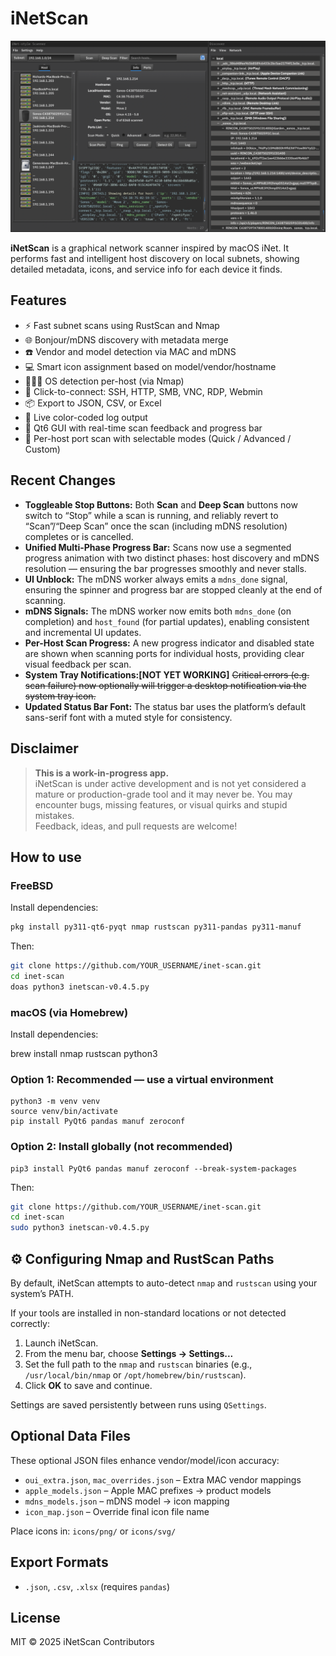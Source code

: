 # iNetScan
![Main UI FreeBSD](images/screenshot_freebsd.png)


**iNetScan** is a graphical network scanner inspired by macOS iNet. It performs fast and intelligent host discovery on local subnets, showing detailed metadata, icons, and service info for each device it finds.

## Features

- ⚡ Fast subnet scans using RustScan and Nmap  
- 🌐 Bonjour/mDNS discovery with metadata merge  
- ☎️ Vendor and model detection via MAC and mDNS  
- 💻 Smart icon assignment based on model/vendor/hostname  
- 🕵🏼‍♂️ OS detection per-host (via Nmap)  
- 🔌 Click-to-connect: SSH, HTTP, SMB, VNC, RDP, Webmin  
- 📦 Export to JSON, CSV, or Excel  
- 📝 Live color-coded log output  
- 💈 Qt6 GUI with real-time scan feedback and progress bar  
- 🧪 Per-host port scan with selectable modes (Quick / Advanced / Custom)  

## Recent Changes

- **Toggleable Stop Buttons:** Both **Scan** and **Deep Scan** buttons now switch to “Stop” while a scan is running, and reliably revert to “Scan”/“Deep Scan” once the scan (including mDNS resolution) completes or is cancelled.
- **Unified Multi-Phase Progress Bar:** Scans now use a segmented progress animation with two distinct phases: host discovery and mDNS resolution — ensuring the bar progresses smoothly and never stalls.
- **UI Unblock:** The mDNS worker always emits a `mdns_done` signal, ensuring the spinner and progress bar are stopped cleanly at the end of scanning.
- **mDNS Signals:** The mDNS worker now emits both `mdns_done` (on completion) and `host_found` (for partial updates), enabling consistent and incremental UI updates.
- **Per-Host Scan Progress:** A new progress indicator and disabled state are shown when scanning ports for individual hosts, providing clear visual feedback per scan.
- **System Tray Notifications:[NOT YET WORKING]** <s>Critical errors (e.g. scan failure) now optionally will trigger a desktop notification via the system tray icon.</s>
- **Updated Status Bar Font:** The status bar uses the platform’s default sans-serif font with a muted style for consistency.


## Disclaimer

> **This is a work-in-progress app.**  
> iNetScan is under active development and is not yet considered a mature or production-grade tool and it may never be. You may encounter bugs, missing features, or visual quirks and stupid mistakes.  
> Feedback, ideas, and pull requests are welcome!

## How to use

### FreeBSD

Install dependencies:

```sh
pkg install py311-qt6-pyqt nmap rustscan py311-pandas py311-manuf
```

Then:

```sh
git clone https://github.com/YOUR_USERNAME/inet-scan.git
cd inet-scan
doas python3 inetscan-v0.4.5.py
```
### macOS (via Homebrew)

Install dependencies:

brew install nmap rustscan python3

### Option 1: Recommended — use a virtual environment
```
python3 -m venv venv
source venv/bin/activate
pip install PyQt6 pandas manuf zeroconf
```
### Option 2: Install globally (not recommended)
```
pip3 install PyQt6 pandas manuf zeroconf --break-system-packages
```

Then:

```sh
git clone https://github.com/YOUR_USERNAME/inet-scan.git
cd inet-scan
sudo python3 inetscan-v0.4.5.py
```

## ⚙️ Configuring Nmap and RustScan Paths

By default, iNetScan attempts to auto-detect `nmap` and `rustscan` using your system’s PATH.

If your tools are installed in non-standard locations or not detected correctly:

1. Launch iNetScan.
2. From the menu bar, choose **Settings → Settings...**
3. Set the full path to the `nmap` and `rustscan` binaries (e.g., `/usr/local/bin/nmap` or `/opt/homebrew/bin/rustscan`).
4. Click **OK** to save and continue.

Settings are saved persistently between runs using `QSettings`.

## Optional Data Files

These optional JSON files enhance vendor/model/icon accuracy:

- `oui_extra.json`, `mac_overrides.json` – Extra MAC vendor mappings  
- `apple_models.json` – Apple MAC prefixes → product models  
- `mdns_models.json` – mDNS model → icon mapping  
- `icon_map.json` – Override final icon file name  

Place icons in: `icons/png/` or `icons/svg/`

## Export Formats

- `.json`, `.csv`, `.xlsx` (requires `pandas`)

## License

MIT © 2025 iNetScan Contributors
